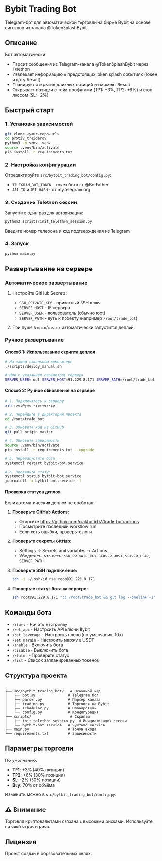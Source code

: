 # Bybit Trading Bot

Telegram-бот для автоматической торговли на бирже Bybit на основе сигналов из канала @TokenSplashBybit.

## Описание

Бот автоматически:
- Парсит сообщения из Telegram-канала @TokenSplashBybit через Telethon
- Извлекает информацию о предстоящих token splash событиях (токен и дату Result)
- Планирует открытие длинных позиций на момент Result
- Открывает позиции с тейк-профитами (TP1: +3%, TP2: +6%) и стоп-лоссом (SL: -2%)

## Быстрый старт

### 1. Установка зависимостей

```bash
git clone <your-repo-url>
cd protiv_treiderov
python3 -m venv .venv
source .venv/bin/activate
pip install -r requirements.txt
```

### 2. Настройка конфигурации

Отредактируйте `src/bytbit_trading_bot/config.py`:
- `TELEGRAM_BOT_TOKEN` - токен бота от @BotFather
- `API_ID` и `API_HASH` - от my.telegram.org

### 3. Создание Telethon сессии

Запустите один раз для авторизации:
```bash
python3 scripts/init_telethon_session.py
```
Введите номер телефона и код подтверждения из Telegram.

### 4. Запуск

```bash
python main.py
```

## Развертывание на сервере

### Автоматическое развертывание

1. Настройте GitHub Secrets:
   - `SSH_PRIVATE_KEY` - приватный SSH ключ
   - `SERVER_HOST` - IP сервера
   - `SERVER_USER` - пользователь (обычно root)
   - `SERVER_PATH` - путь к проекту (например `/root/trade_bot`)

2. При пуше в `main`/`master` автоматически запустится деплой.

### Ручное развертывание

#### Способ 1: Использование скрипта деплоя

```bash
# На вашем локальном компьютере
./scripts/deploy_manual.sh

# Или с указанием параметров сервера
SERVER_USER=root SERVER_HOST=91.229.8.171 SERVER_PATH=/root/trade_bot ./scripts/deploy_manual.sh
```

#### Способ 2: Ручное обновление на сервере

```bash
# 1. Подключитесь к серверу
ssh root@your-server-ip

# 2. Перейдите в директорию проекта
cd /root/trade_bot

# 3. Обновите код из GitHub
git pull origin master

# 4. Обновите зависимости
source .venv/bin/activate
pip install -r requirements.txt --upgrade

# 5. Перезапустите бота
systemctl restart bytbit-bot.service

# 6. Проверьте статус
systemctl status bytbit-bot.service
journalctl -u bytbit-bot.service -f
```

#### Проверка статуса деплоя

Если автоматический деплой не сработал:

1. **Проверьте GitHub Actions:**
   - Откройте https://github.com/makhotin07/trade_bot/actions
   - Посмотрите последний workflow run
   - Если есть ошибки, проверьте логи

2. **Проверьте секреты GitHub:**
   - Settings → Secrets and variables → Actions
   - Убедитесь, что есть: `SSH_PRIVATE_KEY`, `SERVER_HOST`, `SERVER_USER`, `SERVER_PATH`

3. **Проверьте SSH подключение:**
   ```bash
   ssh -i ~/.ssh/id_rsa root@91.229.8.171
   ```

4. **Проверьте статус бота на сервере:**
   ```bash
   ssh root@91.229.8.171 "cd /root/trade_bot && git log --oneline -1"
   ```

## Команды бота

- `/start` - Начать настройку
- `/set_api` - Настроить API ключи Bybit
- `/set_leverage` - Настроить плечо (по умолчанию 10x)
- `/set_margin` - Настроить маржу в USDT
- `/enable` - Включить бота
- `/disable` - Выключить бота
- `/status` - Проверить статус
- `/list` - Список запланированных токенов

## Структура проекта

```
.
├── src/bytbit_trading_bot/   # Основной код
│   ├── bot.py               # Telegram бот
│   ├── parser.py            # Парсер канала
│   ├── trading.py           # Торговля на Bybit
│   ├── scheduler.py         # Планировщик
│   └── config.py            # Конфигурация
├── scripts/                  # Скрипты
│   ├── init_telethon_session.py  # Инициализация сессии
│   └── bytbit-bot.service   # Systemd service
├── main.py                  # Точка входа
└── requirements.txt         # Зависимости
```

## Параметры торговли

По умолчанию:
- **TP1**: +3% (40% позиции)
- **TP2**: +6% (30% позиции)
- **SL**: -2% (30% позиции)
- **Buy**: 70% от объёма

Изменить можно в `src/bytbit_trading_bot/config.py`.

## ⚠️ Внимание

Торговля криптовалютами связана с высокими рисками. Используйте на свой страх и риск.

## Лицензия

Проект создан в образовательных целях.
